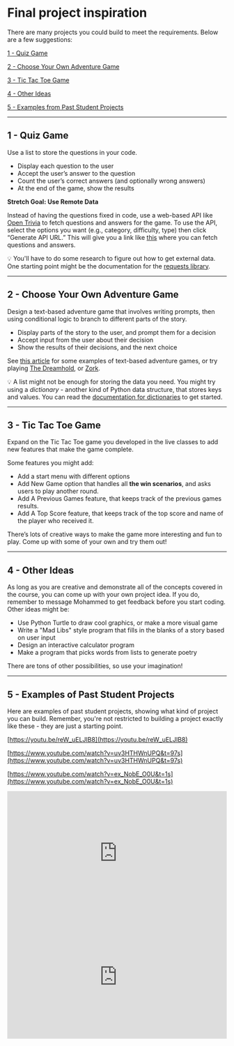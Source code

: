 # Final project inspiration

There are many projects you could build to meet the requirements. Below are a few suggestions:

[1 - Quiz Game](/future-proof-with-python-april-2022/final-project-instructions/final-project-inspiration.md)

[2 - Choose Your Own Adventure Game](/future-proof-with-python-april-2022/final-project-instructions/final-project-inspiration.md)

[3 - Tic Tac Toe Game](/future-proof-with-python-april-2022/final-project-instructions/final-project-inspiration.md)

[4 - Other Ideas](/future-proof-with-python-april-2022/final-project-instructions/final-project-inspiration.md)

[5 - Examples from Past Student Projects](/future-proof-with-python-april-2022/final-project-instructions/final-project-inspiration.md)

---

## 1 - Quiz Game

Use a list to store the questions in your code.

- Display each question to the user
- Accept the user’s answer to the question
- Count the user’s correct answers (and optionally wrong answers)
- At the end of the game, show the results

**Stretch Goal: Use Remote Data** 

Instead of having the questions fixed in code, use a web-based API like [Open Trivia](https://opentdb.com/api_config.php) to fetch questions and answers for the game. To use the API, select the options you want (e.g., category, difficulty, type) then click “Generate API URL.” This will give you a link like [this](https://opentdb.com/api.php?amount=10&category=18&difficulty=medium&type=multiple) where you can fetch questions and answers.  

<aside>


💡 You'll have to do some research to figure out how to get external data. One starting point might be the documentation for the [requests library](https://docs.python-requests.org/en/master/).

</aside>

---

## 2 - Choose Your Own Adventure Game

Design a text-based adventure game that involves writing prompts, then using conditional logic to branch to different parts of the story. 

- Display parts of the story to the user, and prompt them for a decision
- Accept input from the user about their decision
- Show the results of their decisions, and the next choice

See [this article](https://www.makeuseof.com/tag/5-great-text-games-play-online/) for some examples of text-based adventure games, or try playing [The Dreamhold](https://eblong.com/zarf/zweb/dreamhold/), or [Zork](http://textadventures.co.uk/games/play/5zyoqrsugeopel3ffhz_vq).

<aside>


💡 A list might not be enough for storing the data you need. You might try using a *dictionary* - another kind of Python data structure, that stores keys and values. You can read the [documentation for dictionaries](https://docs.python.org/3/tutorial/datastructures.html#dictionaries) to get started.

</aside>

---

## 3 - Tic Tac Toe Game

Expand on the Tic Tac Toe game you developed in the live classes to add new features that make the game complete.

Some features you might add:

- Add a start menu with different options
- Add New Game option that handles all **the win scenarios**, and asks users to play another round.
- Add A Previous Games feature, that keeps track of the previous games results.
- Add A Top Score feature, that keeps track of the top score and name of the player who received it.

There’s lots of creative ways to make the game more interesting and fun to play. Come up with some of your own and try them out!

---

## 4 - Other Ideas

As long as you are creative and demonstrate all of the concepts covered in the course, you can come up with your own project idea. If you do, remember to message Mohammed to get feedback before you start coding. Other ideas might be:

- Use Python Turtle to draw cool graphics, or make a more visual game
- Write a "Mad Libs" style program that fills in the blanks of a story based on user input
- Design an interactive calculator program
- Make a program that picks words from lists to generate poetry

There are tons of other possibilities, so use your imagination!

---

## 5 - Examples of Past Student Projects

Here are examples of past student projects, showing what kind of project you can build. Remember, you're not restricted to building a project exactly like these - they are just a starting point.

[https://youtu.be/reW_uELJlB8](https://youtu.be/reW_uELJlB8)

[https://www.youtube.com/watch?v=uv3HTHWnUPQ&t=97s](https://www.youtube.com/watch?v=uv3HTHWnUPQ&t=97s)

[https://www.youtube.com/watch?v=ex_NobE_O0U&t=1s](https://www.youtube.com/watch?v=ex_NobE_O0U&t=1s)

<div style="position: relative; padding-bottom: 56.25%; height: 0;"><iframe src="https://www.loom.com/embed/236027d8923a445995c635574dc7c7ff" frameborder="0" webkitallowfullscreen mozallowfullscreen allowfullscreen style="position: absolute; top: 0; left: 0; width: 100%; height: 100%;"></iframe></div>

<div style="position: relative; padding-bottom: 56.25%; height: 0;"><iframe src="https://www.loom.com/embed/5fa4d026457144d9a713756a42926ab4" frameborder="0" webkitallowfullscreen mozallowfullscreen allowfullscreen style="position: absolute; top: 0; left: 0; width: 100%; height: 100%;"></iframe></div>